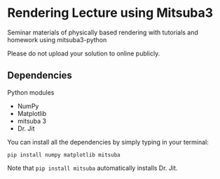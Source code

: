 # Rendering Lecture using Mitsuba3
Seminar materials of physically based rendering with tutorials and homework using mitsuba3-python

Please do not upload your solution to online publicly.



## Dependencies

Python modules

* NumPy
* Matplotlib
* mitsuba 3
* Dr. Jit

You can install all the dependencies by simply typing in your terminal:

`pip install numpy matplotlib mitsuba`

Note that `pip install mitsuba` automatically installs Dr. Jit.
